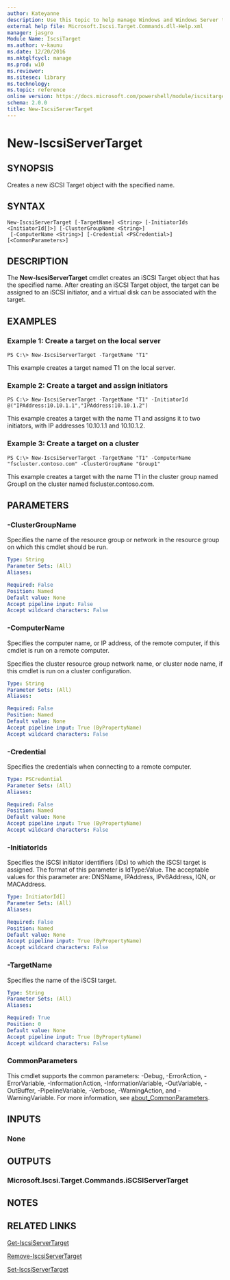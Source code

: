 ```yaml
---
author: Kateyanne
description: Use this topic to help manage Windows and Windows Server technologies with Windows PowerShell.
external help file: Microsoft.Iscsi.Target.Commands.dll-Help.xml
manager: jasgro
Module Name: IscsiTarget
ms.author: v-kaunu
ms.date: 12/20/2016
ms.mktglfcycl: manage
ms.prod: w10
ms.reviewer: 
ms.sitesec: library
ms.technology: 
ms.topic: reference
online version: https://docs.microsoft.com/powershell/module/iscsitarget/new-iscsiservertarget?view=windowsserver2016-ps&wt.mc_id=ps-gethelp
schema: 2.0.0
title: New-IscsiServerTarget
---
```


# New-IscsiServerTarget

## SYNOPSIS
Creates a new iSCSI Target object with the specified name.

## SYNTAX

```
New-IscsiServerTarget [-TargetName] <String> [-InitiatorIds <InitiatorId[]>] [-ClusterGroupName <String>]
 [-ComputerName <String>] [-Credential <PSCredential>] [<CommonParameters>]
```

## DESCRIPTION
The **New-IscsiServerTarget** cmdlet creates an iSCSI Target object that has the specified name.
After creating an iSCSI Target object, the target can be assigned to an iSCSI initiator, and a virtual disk can be associated with the target.

## EXAMPLES

### Example 1: Create a target on the local server
```
PS C:\> New-IscsiServerTarget -TargetName "T1"
```

This example creates a target named T1 on the local server.

### Example 2: Create a target and assign initiators
```
PS C:\> New-IscsiServerTarget -TargetName "T1" -InitiatorId @("IPAddress:10.10.1.1","IPAddress:10.10.1.2")
```

This example creates a target with the name T1 and assigns it to two initiators, with IP addresses 10.10.1.1 and 10.10.1.2.

### Example 3: Create a target on a cluster
```
PS C:\> New-IscsiServerTarget -TargetName "T1" -ComputerName "fscluster.contoso.com" -ClusterGroupName "Group1"
```

This example creates a target with the name T1 in the cluster group named Group1 on the cluster named fscluster.contoso.com.

## PARAMETERS

### -ClusterGroupName
Specifies the name of the resource group or network in the resource group on which this cmdlet should be run.

```yaml
Type: String
Parameter Sets: (All)
Aliases: 

Required: False
Position: Named
Default value: None
Accept pipeline input: False
Accept wildcard characters: False
```

### -ComputerName
Specifies the computer name, or IP address, of the remote computer, if this cmdlet is run on a remote computer.

Specifies the cluster resource group network name, or cluster node name, if this cmdlet is run on a cluster configuration.

```yaml
Type: String
Parameter Sets: (All)
Aliases: 

Required: False
Position: Named
Default value: None
Accept pipeline input: True (ByPropertyName)
Accept wildcard characters: False
```

### -Credential
Specifies the credentials when connecting to a remote computer.

```yaml
Type: PSCredential
Parameter Sets: (All)
Aliases: 

Required: False
Position: Named
Default value: None
Accept pipeline input: True (ByPropertyName)
Accept wildcard characters: False
```

### -InitiatorIds
Specifies the iSCSI initiator identifiers (IDs) to which the iSCSI target is assigned.
The format of this parameter is IdType:Value.
The acceptable values for this parameter are: DNSName, IPAddress, IPv6Address, IQN, or MACAddress.

```yaml
Type: InitiatorId[]
Parameter Sets: (All)
Aliases: 

Required: False
Position: Named
Default value: None
Accept pipeline input: True (ByPropertyName)
Accept wildcard characters: False
```

### -TargetName
Specifies the name of the iSCSI target.

```yaml
Type: String
Parameter Sets: (All)
Aliases: 

Required: True
Position: 0
Default value: None
Accept pipeline input: True (ByPropertyName)
Accept wildcard characters: False
```

### CommonParameters
This cmdlet supports the common parameters: -Debug, -ErrorAction, -ErrorVariable, -InformationAction, -InformationVariable, -OutVariable, -OutBuffer, -PipelineVariable, -Verbose, -WarningAction, and -WarningVariable. For more information, see [about_CommonParameters](https://go.microsoft.com/fwlink/?LinkID=113216).

## INPUTS

### None

## OUTPUTS

### Microsoft.Iscsi.Target.Commands.iSCSIServerTarget

## NOTES

## RELATED LINKS

[Get-IscsiServerTarget](./Get-IscsiServerTarget.md)

[Remove-IscsiServerTarget](./Remove-IscsiServerTarget.md)

[Set-IscsiServerTarget](./Set-IscsiServerTarget.md)

